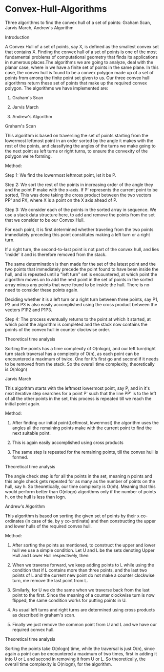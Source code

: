 # Convex-Hull-Algorithms
Three algorithms to find the convex hull of a set of points: Graham Scan, Jarvis March, Andrew's Algorithm

Introduction

A Convex Hull of a set of points, say X, is defined as the smallest convex set that contains X. 
Finding the convex hull of a set of points is one of the most fundamental problems of computational geometry that finds its applications in numerous places.The algorithms we are going to analyze, deal with the planar case, where in we have a finite set of points in the same plane. 
In this case, the convex hull is found to be a convex polygon made up of a set of points from among the finite point set given to us. Our three convex hull algorithms return these set of points that make up the required convex polygon. The algorithms we have implemented are:

1. Graham's Scan

2. Jarvis March 

3. Andrew's Algorithm

Graham's Scan

This algorithm is based on traversing the set of points starting from the lowermost leftmost point in an order sorted by the angle it makes with the rest of the points, and classifying the angles of the turns we make going to the next point as left turns or right turns, to ensure the convexity of the polygon we're forming.

Method:

Step 1: We find the lowermost leftmost point, let it be P.

Step 2: We sort the rest of the points in increasing order of the angle they and the point P make with the x-axis. If P' represents the current point to be sorted, This was done taking the cross product between the two vectors PP' and PX, where X is a point on the X axis ahead of P.

Step 3: We consider each of the points in the sorted array in sequence. We use a stack data structure here, to add and remove the points from the set that we consider to be our Convex Hull.

For each point, it is first determined whether traveling from the two points immediately preceding this point constitutes making a left turn or a right turn. 

If a right turn, the second-to-last point is not part of the convex hull, and lies 'inside' it and is therefore removed from the stack. 

The same determination is then made for the set of the latest point and the two points that immediately precede the point found to have been inside the hull, and is repeated until a "left turn" set is encountered, at which point the algorithm moves on to add the next point in the set of points in the sorted array minus any points that were found to be inside the hull. There is no need to consider these points again. 

Deciding whether it is a left turn or a right turn between three points, say P1, P2 and P3 is also easily accomplished using the cross product between the vectors P1P2 and P1P3.

Step 4: The process eventually returns to the point at which it started, at which point the algorithm is completed and the stack now contains the points of the convex hull in counter clockwise order.

Theoretical time analysis 

Sorting the points has a time complexity of O(nlogn), and our left turn/right turn stack traversal has a complexity of O(n), as each point can be encountered a maximum of twice. One for it's first go and second if it needs to be removed from the stack. So the overall time complexity, theoretically is O(nlogn)

Jarvis March

This algorithm starts with the leftmost lowermost point, say P, and in it's next iterative step searches for a point P' such that the line PP' is to the left of all the other points in the set, this process is repeated till we reach the initial point again.

Method: 

1. After finding our initial point(Leftmost, lowermost) the algorithm uses the angles all the remaining points make with the current point to find the next suitable point.

2. This is again easily accomplished using cross products

3. The same step is repeated for the remaining points, till the convex hull is formed. 

Theoretical time analysis 

The angle check step is for all the points in the set, meaning n points and this angle check gets repeated for as many as the number of points on the hull, say h. So theoretically, our time complexity is O(nh). Meaning that this would perform better than O(nlogn) algorithms only if the number of points h, on the hull is less than logn.

Andrew's Algorithm

This algorithm is based on sorting the given set of points by their x co-ordinates (in case of tie, by y co-ordinate) and then constructing the upper and lower hulls of the required convex hull. 

Method: 

1. After sorting the points as mentioned, to construct the upper and lower hull we use a simple condition. Let U and L be the sets denoting Upper Hull and Lower Hull respectively, then 

2. When we traverse forward, we keep adding points to L while using the condition that if L contains more than three points, and the last two points of L and the current new point do not make a counter clockwise turn, me remove the last point from L. 

3. Similarly, for U we do the same when we traverse back from the last point to the first. Since the meaning of a counter clockwise turn is now flipped, the same condition works for putting points in U. 

4. As usual left turns and right turns are determined using cross products as described in graham's scan.

5. Finally we just remove the common point from U and L and we have our required convex hull. 

Theoretical time analysis 

Sorting the points take O(nlogn) time, while the traversal is just O(n), since again a point can be encountered a maximum of two times, first in adding it into U or L and second in removing it from U or L. So theoretically, the overall time complexity is O(nlogn), for the algorithm.


